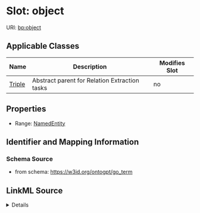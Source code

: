 

# Slot: object

URI: [bp:object](http://w3id.org/ontogpt/biological-process-templateobject)



<!-- no inheritance hierarchy -->





## Applicable Classes

| Name | Description | Modifies Slot |
| --- | --- | --- |
| [Triple](Triple.md) | Abstract parent for Relation Extraction tasks |  no  |







## Properties

* Range: [NamedEntity](NamedEntity.md)





## Identifier and Mapping Information







### Schema Source


* from schema: https://w3id.org/ontogpt/go_term




## LinkML Source

<details>
```yaml
name: object
from_schema: https://w3id.org/ontogpt/go_term
rank: 1000
alias: object
owner: Triple
domain_of:
- Triple
range: NamedEntity

```
</details>